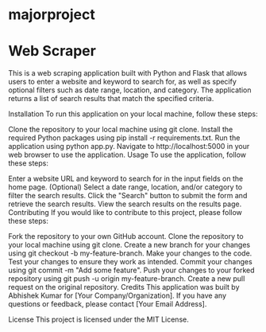 # majorproject

<h1>Web Scraper</h1>
This is a web scraping application built with Python and Flask that allows users to enter a website and keyword to search for, as well as specify optional filters such as date range, location, and category. The application returns a list of search results that match the specified criteria.

Installation
To run this application on your local machine, follow these steps:

Clone the repository to your local machine using git clone.
Install the required Python packages using pip install -r requirements.txt.
Run the application using python app.py.
Navigate to http://localhost:5000 in your web browser to use the application.
Usage
To use the application, follow these steps:

Enter a website URL and keyword to search for in the input fields on the home page.
(Optional) Select a date range, location, and/or category to filter the search results.
Click the "Search" button to submit the form and retrieve the search results.
View the search results on the results page.
Contributing
If you would like to contribute to this project, please follow these steps:

Fork the repository to your own GitHub account.
Clone the repository to your local machine using git clone.
Create a new branch for your changes using git checkout -b my-feature-branch.
Make your changes to the code.
Test your changes to ensure they work as intended.
Commit your changes using git commit -m "Add some feature".
Push your changes to your forked repository using git push -u origin my-feature-branch.
Create a new pull request on the original repository.
Credits
This application was built by Abhishek Kumar for [Your Company/Organization]. If you have any questions or feedback, please contact [Your Email Address].

License
This project is licensed under the MIT License.
